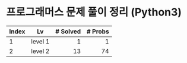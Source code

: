 # 프로그래머스 문제 풀이 정리 (Python3)

| Index | Lv      | # Solved | # Probs |
| ----- | ------- | -------: | ------: |
| 1     | level 1 |        1 |       1 |
| 2     | level 2 |       13 |      74 |
